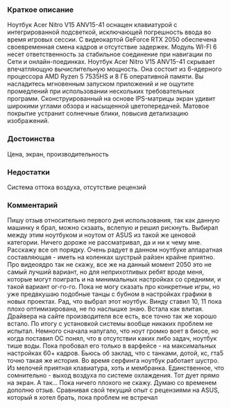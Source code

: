 ### **Краткое описание**
Ноутбук Acer Nitro V15 ANV15-41 оснащен клавиатурой с интегрированной подсветкой, исключающей погрешность ввода во время игровых сессии. С видеокартой GeForce RTX 2050 обеспечена своевременная смена кадров и отсутствие задержек. Модуль WI-FI 6 несет ответственность за стабильное соединение при навигации по Сети и онлайн-поединках.  Ноутбук Acer Nitro V15 ANV15-41 скрывает впечатляющую вычислительную мощность. Она состоит из 6-ядерного процессора AMD Ryzen 5 7535HS и 8 ГБ оперативной памяти. Вы насладитесь мгновенным запуском приложений и не ощутите промедлений при использовании нескольких требовательных программ. Сконструированный на основе IPS-матрицы экран удивит широкими углами обзора и насыщенной цветопередачей. Матовое покрытие устранит солнечные блики, повысив детализацию изображений.

### **Достоинства**
Цена, экран, производительность

### **Недостатки**
Система оттока воздуха, отсутствие рецензий

### **Комментарий**
Пишу отзыв относительно первого дня использования, так как данную машинку я брал, можно скзаать, вслепую и решил рискнуть. Выбирал между этим ноутбуком и ноутом от ASUS из такой же ценовой категории. Ничего дороже не рассматривал, да и ни к чему мне. Расскажу все оп порядку. Очень радует в данном ноутбуке аппаратная составляющая - иметь на коленках шустрый райзен крайне приятно. Про видеоядро так не скажу, все же на данный момент 2050 это не самый лучший вариант, но для неприхотливых ребят вроде меня, которые могут поиграть и на минимальных настройках со средними, и такой вариант ог-го-го. Пока не могу сказать про конкретные игры, но уже предвкушаю подобные танцы с бубном в настройках графики в новых проектах. Рад, что выбрал этот ноутбук. Винду ставил 10, 11 пока плохо оптимизирована, не по наслышке знаю. Встала как влитая. Драйвера на сайте производителя все есть, все точно так же хорошо встало. По итогу с установкой системы вообще никаких проблем не испытал. Немного сначала напугало, что ноут громко воет в биосе, но когда поставил ОС понял, что в отсутствии каких либо задач, ноутбук тише воды. Пока пробовал его только в варфейсе - на максимальных настройках 60+ кадров. Бьюсь об заклад, что с танками, дотой, кс, гта5 точно такая же история. Во время серфинга ноутбук работает шустро. Из мелочей приятная клавиатура, хоть и мембранка. Единственное, что сомнительно - выход воздуха по системе охлаждения. Тот дует прямо на экран. А так... Пока ничего плохого не скажу. Думаю со временем дополню отзыв. Сравнивая свой текущий опыт с рецензиями на ASUS, который я хотел брать, пока проблем не встречал
